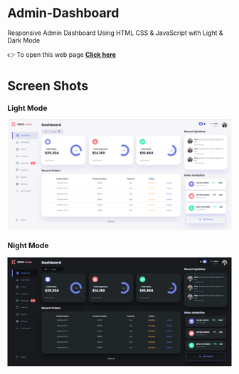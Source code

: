 # Admin-Dashboard
Responsive Admin Dashboard Using HTML CSS &amp; JavaScript with Light &amp; Dark Mode

:point_right: To open this web page **[Click here](https://kerolos-noshy.github.io/Admin-Dashboard/)**

# Screen Shots
### Light Mode
![Light mode](https://github.com/Kerolos-Noshy/Admin-Dashboard/blob/main/images/Screenshot%202022-09-11%20135600.png)

### Night Mode
![Night mode](https://github.com/Kerolos-Noshy/Admin-Dashboard/blob/main/images/Screenshot%202022-09-11%20135616.png)
